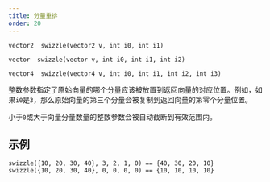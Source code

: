 ```yaml
---
title: 分量重排
order: 20
---
```

`vector2  swizzle(vector2 v, int i0, int i1)`

`vector  swizzle(vector v, int i0, int i1, int i2)`

`vector4  swizzle(vector4 v, int i0, int i1, int i2, int i3)`

整数参数指定了原始向量的哪个分量应该被放置到返回向量的对应位置。例如，如果`i0`是`3`，那么原始向量的第三个分量会被复制到返回向量的第零个分量位置。

小于`0`或大于向量分量数量的整数参数会被自动截断到有效范围内。

## 示例

```vex
swizzle({10, 20, 30, 40}, 3, 2, 1, 0) == {40, 30, 20, 10}
swizzle({10, 20, 30, 40}, 0, 0, 0, 0) == {10, 10, 10, 10}
```
